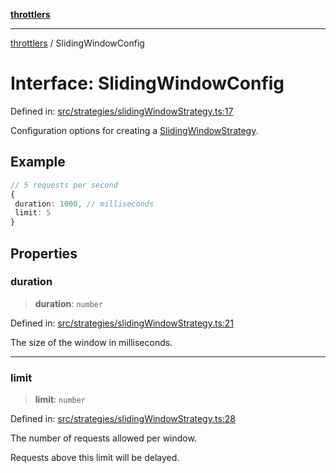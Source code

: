 [**throttlers**](../README.md)

***

[throttlers](../globals.md) / SlidingWindowConfig

# Interface: SlidingWindowConfig

Defined in: [src/strategies/slidingWindowStrategy.ts:17](https://github.com/havelessbemore/throttlers/blob/71b6926c68e5c43e70c3be251f905b2bb4d30de8/src/strategies/slidingWindowStrategy.ts#L17)

Configuration options for creating a [SlidingWindowStrategy](../classes/SlidingWindowStrategy.md).

## Example

```ts
// 5 requests per second
{
 duration: 1000, // milliseconds
 limit: 5
}
```

## Properties

### duration

> **duration**: `number`

Defined in: [src/strategies/slidingWindowStrategy.ts:21](https://github.com/havelessbemore/throttlers/blob/71b6926c68e5c43e70c3be251f905b2bb4d30de8/src/strategies/slidingWindowStrategy.ts#L21)

The size of the window in milliseconds.

***

### limit

> **limit**: `number`

Defined in: [src/strategies/slidingWindowStrategy.ts:28](https://github.com/havelessbemore/throttlers/blob/71b6926c68e5c43e70c3be251f905b2bb4d30de8/src/strategies/slidingWindowStrategy.ts#L28)

The number of requests allowed per window.

Requests above this limit will be delayed.
